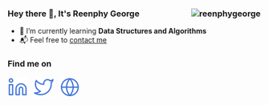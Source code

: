 <h3 align="left">Hey there 👋, It's Reenphy George &nbsp;
<img align="right"src="https://komarev.com/ghpvc/?username=reenphygeorge&label=Spectators%20%F0%9F%91%80&color=3c8cbd&style=flat" alt="reenphygeorge" /></h3>

- 🌱 I’m currently learning **Data Structures and Algorithms**
- 📬 Feel free to <a target="blank" href="mailto:reenphygeorge@gmail.com">contact me</a><br>

<h3 align="left">Find me on</h3>
<a target="blank" href="https://www.linkedin.com/in/reenphygeorge/"><img src="Assets/linkedin.svg"></a> &nbsp;
<a target="blank" href="https://twitter.com/reenphygeorge"><img src="Assets/twitter.svg"></a> &nbsp;
<a target="blank" href="https://reenphygeorge.github.io/portfolio/"><img src="Assets/website.svg"></a>
